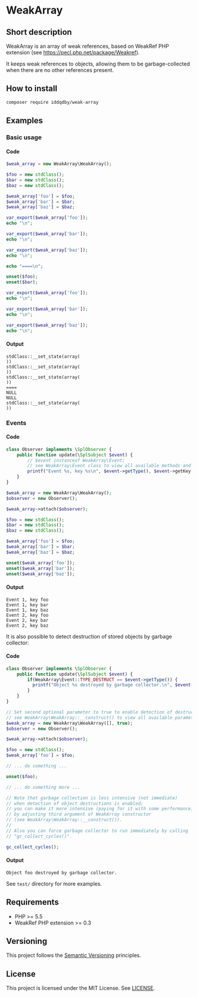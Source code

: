 # WeakArray

## Short description

WeakArray is an array of weak references, based on WeakRef PHP extension (see https://pecl.php.net/package/Weakref).

It keeps weak references to objects, allowing them to be garbage-collected when there are no other references present.

## How to install

```sh
composer require iddqdby/weak-array
```

## Examples

### Basic usage

#### Code

```php
$weak_array = new WeakArray\WeakArray();

$foo = new stdClass();
$bar = new stdClass();
$baz = new stdClass();

$weak_array['foo'] = $foo;
$weak_array['bar'] = $bar;
$weak_array['baz'] = $baz;

var_export($weak_array['foo']);
echo "\n";

var_export($weak_array['bar']);
echo "\n";

var_export($weak_array['baz']);
echo "\n";

echo "====\n";

unset($foo);
unset($bar);

var_export($weak_array['foo']);
echo "\n";

var_export($weak_array['bar']);
echo "\n";

var_export($weak_array['baz']);
echo "\n";
```

#### Output

```
stdClass::__set_state(array(
))
stdClass::__set_state(array(
))
stdClass::__set_state(array(
))
====
NULL
NULL
stdClass::__set_state(array(
))
```

### Events

#### Code

```php
class Observer implements \SplObserver {
    public function update(\SplSubject $event) {
        // $event instanceof WeakArray\Event;
        // see WeakArray\Event class to view all available methods and Event::TYPE_* constants
        printf("Event %s, key %s\n", $event->getType(), $event->getKey());
    }
}

$weak_array = new WeakArray\WeakArray();
$observer = new Observer();

$weak_array->attach($observer);

$foo = new stdClass();
$bar = new stdClass();
$baz = new stdClass();

$weak_array['foo'] = $foo;
$weak_array['bar'] = $bar;
$weak_array['baz'] = $baz;

unset($weak_array['foo']);
unset($weak_array['bar']);
unset($weak_array['baz']);
```

#### Output

```
Event 1, key foo
Event 1, key bar
Event 1, key baz
Event 2, key foo
Event 2, key bar
Event 2, key baz
```

It is also possible to detect destruction of stored objects by garbage collector:

#### Code

```php
class Observer implements \SplObserver {
    public function update(\SplSubject $event) {
        if(WeakArray\Event::TYPE_DESTRUCT == $event->getType()) {
          printf("Object %s destroyed by garbage collector.\n", $event->getKey());
        }
    }
}

// Set second optional parameter to true to enable detection of destruction;
// see WeakArray\WeakArray::__construct() to view all available parameters
$weak_array = new WeakArray\WeakArray([], true);
$observer = new Observer();

$weak_array->attach($observer);

$foo = new stdClass();
$weak_array['foo'] = $foo;

// ... do something ...

unset($foo);

// ... do something more ...

// Note that garbage collection is less intensive (not immediate)
// when detection of object destructions is enabled;
// you can make it more intensive (paying for it with some performance)
// by adjusting third argument of WeakArray constructor
// (see WeakArray\WeakArray::__construct()).
// 
// Also you can force garbage collector to run immediately by calling
// "gc_collect_cycles()".

gc_collect_cycles();
```

#### Output

```
Object foo destroyed by garbage collector.
```

See `test/` directory for more examples.

## Requirements

* PHP >= 5.5
* WeakRef PHP extension >= 0.3

## Versioning

This project follows the [Semantic Versioning](http://semver.org/) principles.

## License

This project is licensed under the MIT License. See [LICENSE](LICENSE).
